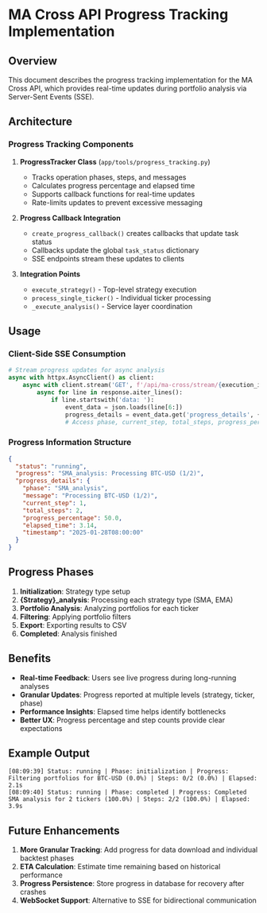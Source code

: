 # MA Cross API Progress Tracking Implementation

## Overview

This document describes the progress tracking implementation for the MA Cross API, which provides real-time updates during portfolio analysis via Server-Sent Events (SSE).

## Architecture

### Progress Tracking Components

1. **ProgressTracker Class** (`app/tools/progress_tracking.py`)
   - Tracks operation phases, steps, and messages
   - Calculates progress percentage and elapsed time
   - Supports callback functions for real-time updates
   - Rate-limits updates to prevent excessive messaging

2. **Progress Callback Integration**
   - `create_progress_callback()` creates callbacks that update task status
   - Callbacks update the global `task_status` dictionary
   - SSE endpoints stream these updates to clients

3. **Integration Points**
   - `execute_strategy()` - Top-level strategy execution
   - `process_single_ticker()` - Individual ticker processing
   - `_execute_analysis()` - Service layer coordination

## Usage

### Client-Side SSE Consumption

```python
# Stream progress updates for async analysis
async with httpx.AsyncClient() as client:
    async with client.stream('GET', f'/api/ma-cross/stream/{execution_id}') as response:
        async for line in response.aiter_lines():
            if line.startswith('data: '):
                event_data = json.loads(line[6:])
                progress_details = event_data.get('progress_details', {})
                # Access phase, current_step, total_steps, progress_percentage, etc.
```

### Progress Information Structure

```json
{
  "status": "running",
  "progress": "SMA_analysis: Processing BTC-USD (1/2)",
  "progress_details": {
    "phase": "SMA_analysis",
    "message": "Processing BTC-USD (1/2)",
    "current_step": 1,
    "total_steps": 2,
    "progress_percentage": 50.0,
    "elapsed_time": 3.14,
    "timestamp": "2025-01-28T08:00:00"
  }
}
```

## Progress Phases

1. **Initialization**: Strategy type setup
2. **{Strategy}_analysis**: Processing each strategy type (SMA, EMA)
3. **Portfolio Analysis**: Analyzing portfolios for each ticker
4. **Filtering**: Applying portfolio filters
5. **Export**: Exporting results to CSV
6. **Completed**: Analysis finished

## Benefits

- **Real-time Feedback**: Users see live progress during long-running analyses
- **Granular Updates**: Progress reported at multiple levels (strategy, ticker, phase)
- **Performance Insights**: Elapsed time helps identify bottlenecks
- **Better UX**: Progress percentage and step counts provide clear expectations

## Example Output

```
[08:09:39] Status: running | Phase: initialization | Progress: Filtering portfolios for BTC-USD (0.0%) | Steps: 0/2 (0.0%) | Elapsed: 2.1s
[08:09:40] Status: running | Phase: completed | Progress: Completed SMA analysis for 2 tickers (100.0%) | Steps: 2/2 (100.0%) | Elapsed: 3.9s
```

## Future Enhancements

1. **More Granular Tracking**: Add progress for data download and individual backtest phases
2. **ETA Calculation**: Estimate time remaining based on historical performance
3. **Progress Persistence**: Store progress in database for recovery after crashes
4. **WebSocket Support**: Alternative to SSE for bidirectional communication